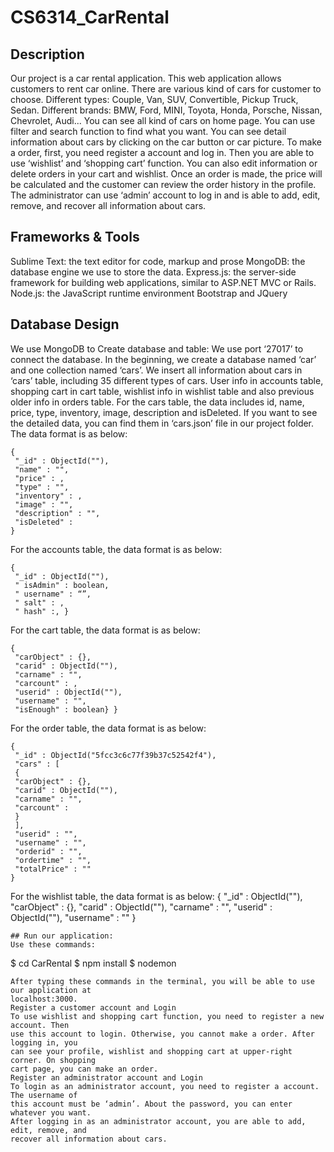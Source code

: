 # CS6314_CarRental
## Description   
Our project is a car rental application. This web application allows customers to rent car 
online. There are various kind of cars for customer to choose. Different types: Couple, 
Van, SUV, Convertible, Pickup Truck, Sedan. Different brands: BMW, Ford, MINI, 
Toyota, Honda, Porsche, Nissan, Chevrolet, Audi... You can see all kind of cars on 
home page. You can use filter and search function to find what you want. You can see 
detail information about cars by clicking on the car button or car picture. To make a 
order, first, you need register a account and log in. Then you are able to use ‘wishlist’ 
and ‘shopping cart’ function. You can also edit information or delete orders in your cart 
and wishlist. Once an order is made, the price will be calculated and the customer can 
review the order history in the profile. The administrator can use ‘admin’ account to log 
in and is able to add, edit, remove, and recover all information about cars.   

## Frameworks & Tools
Sublime Text: the text editor for code, markup and prose
MongoDB: the database engine we use to store the data.
Express.js: the server-side framework for building web applications, similar to 
ASP.NET MVC or Rails.
Node.js: the JavaScript runtime environment
Bootstrap and JQuery

## Database Design
We use MongoDB to Create database and table:
We use port ‘27017’ to connect the database. In the beginning, we create a database 
named ‘car’ and one collection named ‘cars’. We insert all information about cars in 
‘cars’ table, including 35 different types of cars. User info in accounts table, shopping 
cart in cart table, wishlist info in wishlist table and also previous older info in orders 
table. 
For the cars table, the data includes id, name, price, type, inventory, image, description 
and isDeleted.
If you want to see the detailed data, you can find them in ‘cars.json’ file in our project 
folder.
The data format is as below:
```
{
 "_id" : ObjectId(""),
 "name" : "",
 "price" : ,
 "type" : "",
 "inventory" : ,
 "image" : "",
 "description" : "",
 "isDeleted" : 
}
```
For the accounts table, the data format is as below:
```
{
 "_id" : ObjectId(""),
 " isAdmin" : boolean,
 " username" : “”,
 " salt" : ,
 " hash" :, }
 ```
For the cart table, the data format is as below:
```
{
 "carObject" : {},
 "carid" : ObjectId(""),
 "carname" : "",
 "carcount" : ,
 "userid" : ObjectId(""),
 "username" : "",
 "isEnough" : boolean} }
 ```
For the order table, the data format is as below:
```
{
 "_id" : ObjectId("5fcc3c6c77f39b37c52542f4"),
 "cars" : [ 
 {
 "carObject" : {},
 "carid" : ObjectId(""),
 "carname" : "",
 "carcount" : 
 }
 ],
 "userid" : "",
 "username" : "",
 "orderid" : "",
 "ordertime" : "",
 "totalPrice" : ""
}
```
For the wishlist table, the data format is as below:
{
 "_id" : ObjectId(""),
 "carObject" : {},
 "carid" : ObjectId(""),
 "carname" : "",
 "userid" : ObjectId(""),
 "username" : ""
}
```
## Run our application:
Use these commands:
```
$ cd CarRental
$ npm install
$ nodemon
```
After typing these commands in the terminal, you will be able to use our application at
localhost:3000.
Register a customer account and Login
To use wishlist and shopping cart function, you need to register a new account. Then 
use this account to login. Otherwise, you cannot make a order. After logging in, you 
can see your profile, wishlist and shopping cart at upper-right corner. On shopping 
cart page, you can make an order.
Register an administrator account and Login
To login as an administrator account, you need to register a account. The username of 
this account must be ‘admin’. About the password, you can enter whatever you want. 
After logging in as an administrator account, you are able to add, edit, remove, and 
recover all information about cars.
